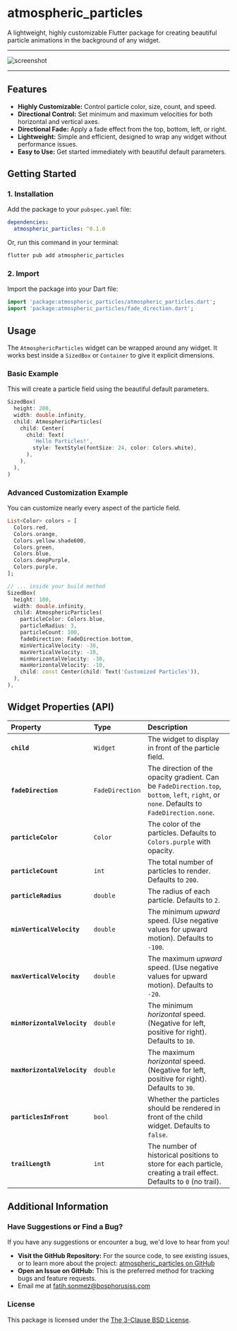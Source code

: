 
# atmospheric_particles

A lightweight, highly customizable Flutter package for creating beautiful particle animations in the background of any widget.

---

![screenshot](https://media1.giphy.com/media/v1.Y2lkPTc5MGI3NjExdWxpYTVtbzhjdjI2a2d1dWxxMmJ3bjQwYXdnOWRxMzV6d25tcDYwcyZlcD12MV9pbnRlcm5hbF9naWZfYnlfaWQmY3Q9Zw/70XAgXZr1ooT862yFx/giphy.gif)

---

## Features

* **Highly Customizable:** Control particle color, size, count, and speed.
* **Directional Control:** Set minimum and maximum velocities for both horizontal and vertical axes.
* **Directional Fade:** Apply a fade effect from the top, bottom, left, or right.
* **Lightweight:** Simple and efficient, designed to wrap any widget without performance issues.
* **Easy to Use:** Get started immediately with beautiful default parameters.

## Getting Started

### 1. Installation

Add the package to your `pubspec.yaml` file:

```yaml
dependencies:
  atmospheric_particles: ^0.1.0
````

Or, run this command in your terminal:

```bash
flutter pub add atmospheric_particles
```

### 2\. Import

Import the package into your Dart file:

```dart
import 'package:atmospheric_particles/atmospheric_particles.dart';
import 'package:atmospheric_particles/fade_direction.dart';
```

## Usage

The `AtmosphericParticles` widget can be wrapped around any widget. It works best inside a `SizedBox` or `Container` to give it explicit dimensions.

### Basic Example

This will create a particle field using the beautiful default parameters.

```dart
SizedBox(
  height: 200,
  width: double.infinity,
  child: AtmosphericParticles(
    child: Center(
      child: Text(
        'Hello Particles!',
        style: TextStyle(fontSize: 24, color: Colors.white),
      ),
    ),
  ),
)
```

### Advanced Customization Example

You can customize nearly every aspect of the particle field.

```dart
List<Color> colors = [
  Colors.red,
  Colors.orange,
  Colors.yellow.shade600,
  Colors.green,
  Colors.blue,
  Colors.deepPurple,
  Colors.purple,
];

// ... inside your build method
SizedBox(
  height: 100,
  width: double.infinity,
  child: AtmosphericParticles(
    particleColor: Colors.blue,
    particleRadius: 3,
    particleCount: 100,
    fadeDirection: FadeDirection.bottom,
    minVerticalVelocity: -30,
    maxVerticalVelocity: -10,
    minHorizontalVelocity: -30,
    maxHorizontalVelocity: -10,
    child: const Center(child: Text('Customized Particles')),
  ),
),
```

## Widget Properties (API)

| Property | Type | Description |
| :--- | :--- | :--- |
| **`child`** | `Widget` | The widget to display in front of the particle field. |
| **`fadeDirection`** | `FadeDirection` | The direction of the opacity gradient. Can be `FadeDirection.top`, `bottom`, `left`, `right`, or `none`. Defaults to `FadeDirection.none`. |
| **`particleColor`** | `Color` | The color of the particles. Defaults to `Colors.purple` with opacity. |
| **`particleCount`** | `int` | The total number of particles to render. Defaults to `200`. |
| **`particleRadius`** | `double` | The radius of each particle. Defaults to `2`. |
| **`minVerticalVelocity`** | `double` | The minimum *upward* speed. (Use negative values for upward motion). Defaults to `-100`. |
| **`maxVerticalVelocity`** | `double` | The maximum *upward* speed. (Use negative values for upward motion). Defaults to `-20`. |
| **`minHorizontalVelocity`** | `double` | The minimum *horizontal* speed. (Negative for left, positive for right). Defaults to `10`. |
| **`maxHorizontalVelocity`** | `double` | The maximum *horizontal* speed. (Negative for left, positive for right). Defaults to `30`. |
| **`particlesInFront`** | `bool` | Whether the particles should be rendered in front of the child widget. Defaults to `false`. |
| **`trailLength`** | `int` | The number of historical positions to store for each particle, creating a trail effect. Defaults to `0` (no trail). |

## Additional Information

### Have Suggestions or Find a Bug?

If you have any suggestions or encounter a bug, we'd love to hear from you!

  * **Visit the GitHub Repository:** For the source code, to see existing issues, or to learn more about the project: [atmospheric\_particles on GitHub](https://github.com/fatihsonmez/atmospheric_particles)
  * **Open an Issue on GitHub:** This is the preferred method for tracking bugs and feature requests.
  * Email me at fatih.sonmez@bosphorusiss.com

### License

This package is licensed under the [The 3-Clause BSD License](https://opensource.org/license/BSD-3-Clause).
